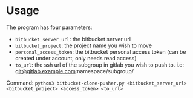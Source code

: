 # Usage

The program has four parameters:

- `bitbucket_server_url`: the bitbucket server url
- `bitbucket_project`: the project name you wish to move
- `personal_access_token`: the bitbucket personal access token (can be created under account, only needs read access)
- `to_url`: the ssh url of the subgroup in gitlab you wish to push to. i.e: git@gitlab.example.com:namespace/subgroup/

Command: `python3 bitbucket-clone-pusher.py <bitbucket_server_url> <bitbucket_project> <access_token> <to_url>`